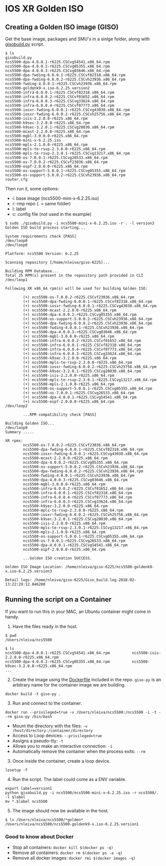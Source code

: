 # IOS XR Golden ISO

## Creating a Golden ISO image (GISO)

Get the base image, packages and SMU's in a sinlge folder, along with [gisobuild.py](gisobuild.py) script.

```console
$ ls
gisobuild.py
ncs5500-dpa-4.0.0.1-r6225.CSCvg54541.x86_64.rpm
ncs5500-dpa-4.0.0.2-r6225.CSCvg05355.x86_64.rpm
ncs5500-dpa-4.0.0.3-r6225.CSCvg03646.x86_64.rpm
ncs5500-dpa-fwding-6.0.0.1-r6225.CSCvf82318.x86_64.rpm
ncs5500-dpa-fwding-6.0.0.2-r6225.CSCvh23936.x86_64.rpm
ncs5500-fwding-4.0.0.1-r6225.CSCvh23936.x86_64.rpm
ncs5500-goldenk9-x.iso-6.2.25.version2
ncs5500-infra-6.0.0.1-r6225.CSCvf82318.x86_64.rpm
ncs5500-infra-6.0.0.2-r6225.CSCvf01652.x86_64.rpm
ncs5500-infra-6.0.0.3-r6225.CSCvg33624.x86_64.rpm
ncs5500-infra-6.0.0.4-r6225.CSCvf07773.x86_64.rpm
ncs5500-iosxr-fwding-6.0.0.1-r6225.CSCvg43030.x86_64.rpm
ncs5500-iosxr-fwding-6.0.0.2-r6225.CSCvh25756.x86_64.rpm
ncs5500-isis-2.2.0.0-r6225.x86_64.rpm
ncs5500-k9sec-3.2.0.0-r6225.x86_64.rpm
ncs5500-k9sec-3.2.0.1-r6225.CSCvg20030.x86_64.rpm
ncs5500-mcast-2.2.0.0-r6225.x86_64.rpm
ncs5500-mgbl-3.0.0.0-r6225.x86_64.rpm
ncs5500-mini-x-6.2.25.iso
ncs5500-mpls-2.1.0.0-r6225.x86_64.rpm
ncs5500-mpls-te-rsvp-2.3.0.0-r6225.x86_64.rpm
ncs5500-mpls-te-rsvp-2.3.0.1-r6225.CSCvg13217.x86_64.rpm
ncs5500-os-7.0.0.1-r6225.CSCvg26533.x86_64.rpm
ncs5500-os-7.0.0.2-r6225.CSCvf23036.x86_64.rpm
ncs5500-ospf-2.0.0.0-r6225.x86_64.rpm
ncs5500-os-support-5.0.0.1-r6225.CSCvg05355.x86_64.rpm
ncs5500-os-support-5.0.0.2-r6225.CSCvh23936.x86_64.rpm
router.cfg
```

Then run it, some options:
* i: base image (ncs5500-mini-x-6.2.25.iso)
* r: rmp repo (. = same folder)
* l: label
* c: config file (not used in the example)

```console
$ sudo ./gisobuild.py -i ncs5500-mini-x-6.2.25.iso -r . -l version3
Golden ISO build process starting...

System requirements check [PASS]
/dev/loop0
/dev/loop0

Platform: ncs5500 Version: 6.2.25

Scanning repository [/home/nleiva/giso-6225]...

Building RPM Database...
Total 25 RPM(s) present in the repository path provided in CLI
/dev/loop1

Following XR x86_64 rpm(s) will be used for building Golden ISO:

        (+) ncs5500-os-7.0.0.2-r6225.CSCvf23036.x86_64.rpm
        (+) ncs5500-dpa-fwding-6.0.0.1-r6225.CSCvf82318.x86_64.rpm
        (+) ncs5500-iosxr-fwding-6.0.0.1-r6225.CSCvg43030.x86_64.rpm
        (+) ncs5500-mcast-2.2.0.0-r6225.x86_64.rpm
        (+) ncs5500-dpa-4.0.0.2-r6225.CSCvg05355.x86_64.rpm
        (+) ncs5500-os-support-5.0.0.2-r6225.CSCvh23936.x86_64.rpm
        (+) ncs5500-dpa-fwding-6.0.0.2-r6225.CSCvh23936.x86_64.rpm
        (+) ncs5500-fwding-4.0.0.1-r6225.CSCvh23936.x86_64.rpm
        (+) ncs5500-dpa-4.0.0.3-r6225.CSCvg03646.x86_64.rpm
        (+) ncs5500-mgbl-3.0.0.0-r6225.x86_64.rpm
        (+) ncs5500-infra-6.0.0.2-r6225.CSCvf01652.x86_64.rpm
        (+) ncs5500-infra-6.0.0.1-r6225.CSCvf82318.x86_64.rpm
        (+) ncs5500-infra-6.0.0.4-r6225.CSCvf07773.x86_64.rpm
        (+) ncs5500-infra-6.0.0.3-r6225.CSCvg33624.x86_64.rpm
        (+) ncs5500-k9sec-3.2.0.0-r6225.x86_64.rpm
        (+) ncs5500-mpls-te-rsvp-2.3.0.0-r6225.x86_64.rpm
        (+) ncs5500-iosxr-fwding-6.0.0.2-r6225.CSCvh25756.x86_64.rpm
        (+) ncs5500-k9sec-3.2.0.1-r6225.CSCvg20030.x86_64.rpm
        (+) ncs5500-isis-2.2.0.0-r6225.x86_64.rpm
        (+) ncs5500-mpls-te-rsvp-2.3.0.1-r6225.CSCvg13217.x86_64.rpm
        (+) ncs5500-mpls-2.1.0.0-r6225.x86_64.rpm
        (+) ncs5500-os-support-5.0.0.1-r6225.CSCvg05355.x86_64.rpm
        (+) ncs5500-os-7.0.0.1-r6225.CSCvg26533.x86_64.rpm
        (+) ncs5500-dpa-4.0.0.1-r6225.CSCvg54541.x86_64.rpm
        (+) ncs5500-ospf-2.0.0.0-r6225.x86_64.rpm
/dev/loop2

        ...RPM compatibility check [PASS]

Building Golden ISO...
/dev/loop0
Summary .....

XR rpms:
        ncs5500-os-7.0.0.2-r6225.CSCvf23036.x86_64.rpm
        ncs5500-dpa-fwding-6.0.0.1-r6225.CSCvf82318.x86_64.rpm
        ncs5500-iosxr-fwding-6.0.0.1-r6225.CSCvg43030.x86_64.rpm
        ncs5500-mcast-2.2.0.0-r6225.x86_64.rpm
        ncs5500-dpa-4.0.0.2-r6225.CSCvg05355.x86_64.rpm
        ncs5500-os-support-5.0.0.2-r6225.CSCvh23936.x86_64.rpm
        ncs5500-dpa-fwding-6.0.0.2-r6225.CSCvh23936.x86_64.rpm
        ncs5500-fwding-4.0.0.1-r6225.CSCvh23936.x86_64.rpm
        ncs5500-dpa-4.0.0.3-r6225.CSCvg03646.x86_64.rpm
        ncs5500-mgbl-3.0.0.0-r6225.x86_64.rpm
        ncs5500-infra-6.0.0.2-r6225.CSCvf01652.x86_64.rpm
        ncs5500-infra-6.0.0.1-r6225.CSCvf82318.x86_64.rpm
        ncs5500-infra-6.0.0.4-r6225.CSCvf07773.x86_64.rpm
        ncs5500-infra-6.0.0.3-r6225.CSCvg33624.x86_64.rpm
        ncs5500-k9sec-3.2.0.0-r6225.x86_64.rpm
        ncs5500-mpls-te-rsvp-2.3.0.0-r6225.x86_64.rpm
        ncs5500-iosxr-fwding-6.0.0.2-r6225.CSCvh25756.x86_64.rpm
        ncs5500-k9sec-3.2.0.1-r6225.CSCvg20030.x86_64.rpm
        ncs5500-isis-2.2.0.0-r6225.x86_64.rpm
        ncs5500-mpls-te-rsvp-2.3.0.1-r6225.CSCvg13217.x86_64.rpm
        ncs5500-mpls-2.1.0.0-r6225.x86_64.rpm
        ncs5500-os-support-5.0.0.1-r6225.CSCvg05355.x86_64.rpm
        ncs5500-os-7.0.0.1-r6225.CSCvg26533.x86_64.rpm
        ncs5500-dpa-4.0.0.1-r6225.CSCvg54541.x86_64.rpm
        ncs5500-ospf-2.0.0.0-r6225.x86_64.rpm

        ...Golden ISO creation SUCCESS.

Golden ISO Image Location: /home/nleiva/giso-6225/ncs5500-goldenk9-x.iso-6.2.25.version3

Detail logs: /home/nleiva/giso-6225/Giso_build.log-2018-02-13:22:29:12.846200
```

## Running the script on a Container

If you want to run this in your MAC, an Ubuntu container might come in handy.

1. Have the files ready in the host.

```console
$ pwd
/Users/nleiva/ncs5500
```

```console
$ ls
ncs5500-dpa-4.0.0.1-r6225.CSCvg54541.x86_64.rpm          ncs5500-isis-2.2.0.0-r6225.x86_64.rpm
ncs5500-dpa-4.0.0.2-r6225.CSCvg05355.x86_64.rpm          ncs5500-k9sec-3.2.0.0-r6225.x86_64.rpm
...
```

2. Create the image using the [Dockerfile](Dockerfile) included in the repo. `giso-py` is an arbitrary name for the container image we are building.

```console
docker build -t giso-py .
```

3. Run and connect to the container.

```console
docker run --privileged=true -v /Users/nleiva/ncs5500:/ncs5500 -i -t --rm giso-py /bin/bash
```

* Mount the directory with the files: `-v /host/directory:/container/directory`
* Access to Loop devices: `--privileged=true`
* Assigns a pseudo-tty: `-t`
* Allows you to make an interactive connection: `-i`
* Automatically remove the container when the process exits: `--rm`

3. Once inside the container, create a loop device.

```console
losetup -f
```

4. Run the script. The label could come as a ENV variable.

```console
export label=version1
python gisobuild.py -i ncs5500/ncs5500-mini-x-6.2.25.iso -r ncs5500/. -l $label
mv *.$label ncs5500
```

5. The image should now be available in the host.

```console
$ ls /Users/nleiva/ncs5500/*golden*
/Users/nleiva/ncs5500/ncs5500-goldenk9-x.iso-6.2.25.version1
```

### Good to know about Docker

* Stop all containers: `docker kill $(docker ps -q)`
* Remove all containers: `docker rm $(docker ps -a -q)`
* Remove all docker images: `docker rmi $(docker images -q)`